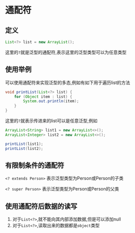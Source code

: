 # 通配符

## 定义

```java
List<?> list = new ArrayList();
```

这里的`?`就是泛型的通配符,表示这里的泛型类型可以为任意类型



## 使用举例

可以使用通配符来实现泛型的多态,例如有如下用于遍历list的方法

```java
void printList(List<?> list) {
    for (Object item : list) {
        System.out.println(item);
    }
}
```

这里的`?`就表示传进来的list可以是任意泛型,例如

```java
ArrayList<String> list1 = new ArrayList<>();
ArrayList<Integer> list2 = new ArrayList<>();

printList(list1);
printList(list2);
```





## 有限制条件的通配符

`<? extends Person>` 表示泛型类型为Person或Person的子类

`<? super Person>` 表示泛型类型为Person或Person的父类





## 使用通配符后数据的读写

1. 对于`List<?>`,就不能向其内部添加数据,但是可以添加null
2. 对于`List<?>`,读取出来的数据都是`object`类型